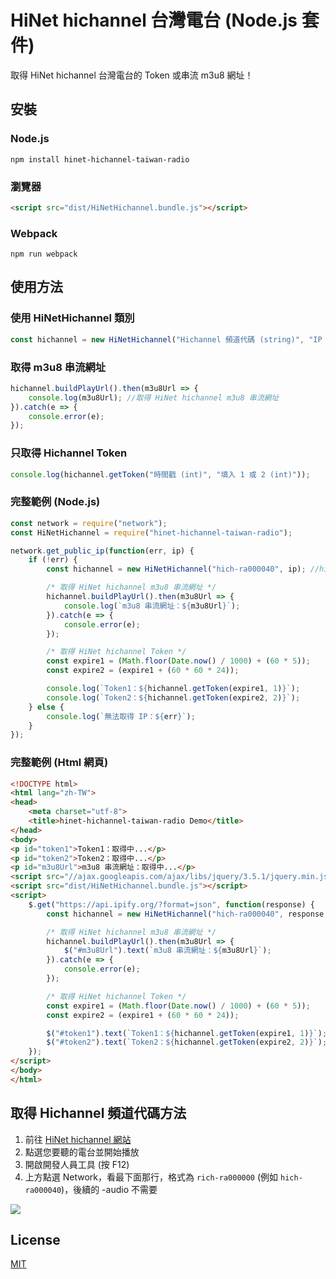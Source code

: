 # HiNet hichannel 台灣電台 (Node.js 套件)
取得 HiNet hichannel 台灣電台的 Token 或串流 m3u8 網址！

## 安裝
### Node.js
    npm install hinet-hichannel-taiwan-radio

### 瀏覽器
```html
<script src="dist/HiNetHichannel.bundle.js"></script>
```

### Webpack
    npm run webpack

## 使用方法
### 使用 HiNetHichannel 類別
```js
const hichannel = new HiNetHichannel("Hichannel 頻道代碼 (string)", "IP 位置 (string)");
```

### 取得 m3u8 串流網址
```js
hichannel.buildPlayUrl().then(m3u8Url => {
    console.log(m3u8Url); //取得 HiNet hichannel m3u8 串流網址
}).catch(e => {
    console.error(e);
});
```

### 只取得 Hichannel Token
```js
console.log(hichannel.getToken("時間戳 (int)", "填入 1 或 2 (int)"));
```

### 完整範例 (Node.js)
```js
const network = require("network");
const HiNetHichannel = require("hinet-hichannel-taiwan-radio");

network.get_public_ip(function(err, ip) {
    if (!err) {
        const hichannel = new HiNetHichannel("hich-ra000040", ip); //hich-ra000040 => KISS RADIO 大眾廣播電台

        /* 取得 HiNet hichannel m3u8 串流網址 */
        hichannel.buildPlayUrl().then(m3u8Url => {
            console.log(`m3u8 串流網址：${m3u8Url}`);
        }).catch(e => {
            console.error(e);
        });

        /* 取得 HiNet hichannel Token */
        const expire1 = (Math.floor(Date.now() / 1000) + (60 * 5));
        const expire2 = (expire1 + (60 * 60 * 24));

        console.log(`Token1：${hichannel.getToken(expire1, 1)}`);
        console.log(`Token2：${hichannel.getToken(expire2, 2)}`);
    } else {
        console.log(`無法取得 IP：${err}`);
    }
});
```

### 完整範例 (Html 網頁)
```html
<!DOCTYPE html>
<html lang="zh-TW">
<head>
    <meta charset="utf-8">
    <title>hinet-hichannel-taiwan-radio Demo</title>
</head>
<body>
<p id="token1">Token1：取得中...</p>
<p id="token2">Token2：取得中...</p>
<p id="m3u8Url">m3u8 串流網址：取得中...</p>
<script src="//ajax.googleapis.com/ajax/libs/jquery/3.5.1/jquery.min.js"></script>
<script src="dist/HiNetHichannel.bundle.js"></script>
<script>
    $.get("https://api.ipify.org/?format=json", function(response) {
        const hichannel = new HiNetHichannel("hich-ra000040", response.ip); //hich-ra000040 => KISS RADIO 大眾廣播電台

        /* 取得 HiNet hichannel m3u8 串流網址 */
        hichannel.buildPlayUrl().then(m3u8Url => {
            $("#m3u8Url").text(`m3u8 串流網址：${m3u8Url}`);
        }).catch(e => {
            console.error(e);
        });

        /* 取得 HiNet hichannel Token */
        const expire1 = (Math.floor(Date.now() / 1000) + (60 * 5));
        const expire2 = (expire1 + (60 * 60 * 24));

        $("#token1").text(`Token1：${hichannel.getToken(expire1, 1)}`);
        $("#token2").text(`Token2：${hichannel.getToken(expire2, 2)}`);
    });
</script>
</body>
</html>
```

## 取得 Hichannel 頻道代碼方法
1. 前往 [HiNet hichannel 網站](https://hichannel.hinet.net/)
2. 點選您要聽的電台並開始播放
3. 開啟開發人員工具 (按 F12)
4. 上方點選 Network，看最下面那行，格式為 `rich-ra000000` (例如 `hich-ra000040`)，後續的 -audio 不需要

![](/images/get_hichannel_code.gif)

## License
[MIT](LICENSE)
